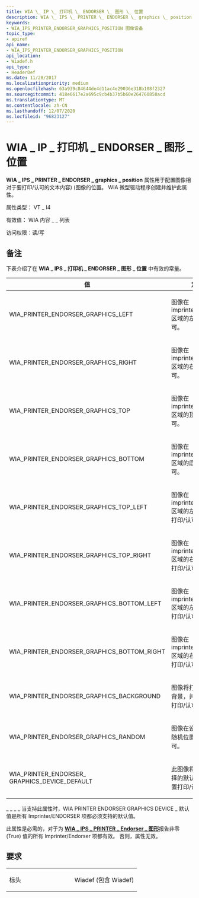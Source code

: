 ```yaml
---
title: WIA \_ IP \_ 打印机 \_ ENDORSER \_ 图形 \_ 位置
description: WIA \_ IPS \_ PRINTER \_ ENDORSER \_ graphics \_ position 属性用于配置图像相对于要打印/认可的文本内容)  (图像的位置。 WIA 微型驱动程序创建并维护此属性。
keywords:
- WIA_IPS_PRINTER_ENDORSER_GRAPHICS_POSITION 图像设备
topic_type:
- apiref
api_name:
- WIA_IPS_PRINTER_ENDORSER_GRAPHICS_POSITION
api_location:
- Wiadef.h
api_type:
- HeaderDef
ms.date: 11/28/2017
ms.localizationpriority: medium
ms.openlocfilehash: 63a939c84644de4d11ac4e29036e318b108f2327
ms.sourcegitcommit: 418e6617e2a695c9cb4b37b5b60e264760858acd
ms.translationtype: MT
ms.contentlocale: zh-CN
ms.lasthandoff: 12/07/2020
ms.locfileid: "96823127"
---
```

# <a name="wia_ips_printer_endorser_graphics_position"></a>WIA \_ IP \_ 打印机 \_ ENDORSER \_ 图形 \_ 位置


**WIA \_ IPS \_ PRINTER \_ ENDORSER \_ graphics \_ position** 属性用于配置图像相对于要打印/认可的文本内容)  (图像的位置。 WIA 微型驱动程序创建并维护此属性。




属性类型： VT \_ I4

有效值： WIA 内容 \_ \_ 列表

访问权限：读/写

<a name="remarks"></a>备注
-------

下表介绍了在 **WIA \_ IPS \_ 打印机 \_ ENDORSER \_ 图形 \_ 位置** 中有效的常量。

<table>
<colgroup>
<col width="50%" />
<col width="50%" />
</colgroup>
<thead>
<tr class="header">
<th>值</th>
<th>定义</th>
</tr>
</thead>
<tbody>
<tr class="odd">
<td><p>WIA_PRINTER_ENDORSER_GRAPHICS_LEFT</p></td>
<td><p>图像在 imprinter/endorser 区域的左侧打印/认可。</p></td>
</tr>
<tr class="even">
<td><p>WIA_PRINTER_ENDORSER_GRAPHICS_RIGHT</p></td>
<td><p>图像在 imprinter/endorser 区域的右侧打印/认可。</p></td>
</tr>
<tr class="odd">
<td><p>WIA_PRINTER_ENDORSER_GRAPHICS_TOP</p></td>
<td><p>图像在 imprinter/endorser 区域的顶部打印/认可。</p></td>
</tr>
<tr class="even">
<td><p>WIA_PRINTER_ENDORSER_GRAPHICS_BOTTOM</p></td>
<td><p>图像在 imprinter/endorser 区域的底部打印/认可。</p></td>
</tr>
<tr class="odd">
<td><p>WIA_PRINTER_ENDORSER_GRAPHICS_TOP_LEFT</p></td>
<td><p>图像在 imprinter/endorser 区域的左上角进行打印/认可。</p></td>
</tr>
<tr class="even">
<td><p>WIA_PRINTER_ENDORSER_GRAPHICS_TOP_RIGHT</p></td>
<td><p>图像在 imprinter/endorser 区域的右上角进行打印/认可。</p></td>
</tr>
<tr class="odd">
<td><p>WIA_PRINTER_ENDORSER_GRAPHICS_BOTTOM_LEFT</p></td>
<td><p>图像在 imprinter/endorser 区域的左下角进行打印/认可。</p></td>
</tr>
<tr class="even">
<td><p>WIA_PRINTER_ENDORSER_GRAPHICS_BOTTOM_RIGHT</p></td>
<td><p>图像在 imprinter/endorser 区域的右下角进行打印/认可。</p></td>
</tr>
<tr class="odd">
<td><p>WIA_PRINTER_ENDORSER_GRAPHICS_BACKGROUND</p></td>
<td><p>图像将打印/认可为背景，并通过图像打印/认可文本。</p></td>
</tr>
<tr class="even">
<td><p>WIA_PRINTER_ENDORSER_GRAPHICS_RANDOM</p></td>
<td><p>图像在设备选择的随机位置上打印/认可。</p></td>
</tr>
<tr class="odd">
<td><p>WIA_PRINTER_ENDORSER_ GRAPHICS_DEVICE_DEFAULT</p></td>
<td><p>此图像将按设备选择的默认 (首选) 位置打印/认可。</p></td>
</tr>
</tbody>
</table>

 

\_ \_ \_ \_ 当支持此属性时，WIA PRINTER ENDORSER GRAPHICS DEVICE \_ 默认值是所有 Imprinter/ENDORSER 项都必须支持的默认值。

此属性是必需的，对于为 [**WIA \_ IPS \_ PRINTER \_ Endorser \_ 图形**](wia-ips-printer-endorser-graphics.md)报告非零 (True) 值的所有 Imprinter/Endorser 项都有效。 否则，属性无效。

<a name="requirements"></a>要求
------------

<table>
<colgroup>
<col width="50%" />
<col width="50%" />
</colgroup>
<tbody>
<tr class="odd">
<td><p>标头</p></td>
<td>Wiadef (包含 Wiadef) </td>
</tr>
</tbody>
</table>

 

 





